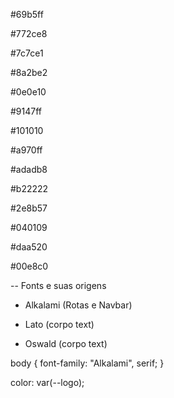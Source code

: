 #69b5ff

#772ce8

#7c7ce1

#8a2be2

#0e0e10

#9147ff

#101010

#a970ff

#adadb8

#b22222

#2e8b57

#040109

#daa520

#00e8c0

-- Fonts e suas origens

- Alkalami (Rotas e Navbar)

- Lato (corpo text)

- Oswald (corpo text)

body { font-family: "Alkalami", serif; }

color: var(--logo);